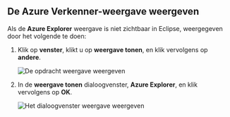 ## <a name="display-the-azure-explorer-view"></a>De Azure Verkenner-weergave weergeven

Als de **Azure Explorer** weergave is niet zichtbaar in Eclipse, weergegeven door het volgende te doen:

1. Klik op **venster**, klikt u op **weergave tonen**, en klik vervolgens op **andere**.

   ![De opdracht weergave weergeven](./media/azure-toolkit-for-eclipse-show-azure-explorer/show-az-exp-01.png)

2. In de **weergave tonen** dialoogvenster, **Azure Explorer**, en klik vervolgens op **OK**.

   ![Het dialoogvenster weergave weergeven](./media/azure-toolkit-for-eclipse-show-azure-explorer/show-az-exp-02.png)

